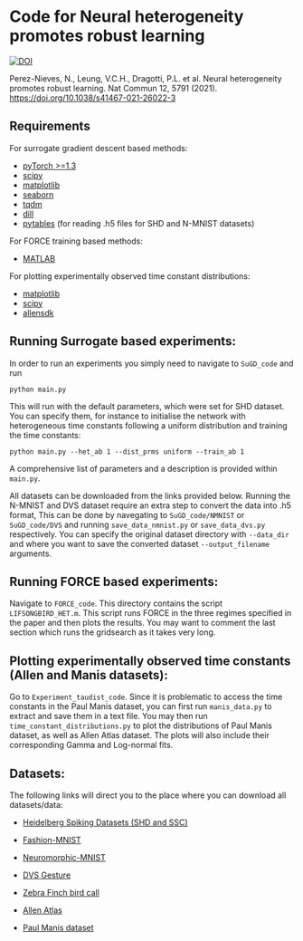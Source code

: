 # Code for  Neural heterogeneity promotes robust learning

[![DOI](https://zenodo.org/badge/328637490.svg)](https://zenodo.org/badge/latestdoi/328637490)

Perez-Nieves, N., Leung, V.C.H., Dragotti, P.L. et al. Neural heterogeneity promotes robust learning. 
Nat Commun 12, 5791 (2021). https://doi.org/10.1038/s41467-021-26022-3


## Requirements

For surrogate gradient descent based methods:
* [pyTorch >=1.3](https://pytorch.org/)
* [scipy](https://www.scipy.org/) 
* [matplotlib](https://matplotlib.org/stable/users/installing.html) 
* [seaborn](https://seaborn.pydata.org/) 
* [tqdm](https://tqdm.github.io/) 
* [dill](https://dill.readthedocs.io/en/latest/dill.html) 
* [pytables](https://www.pytables.org/usersguide/installation.html) (for reading .h5 files for SHD and N-MNIST datasets)

For FORCE training based methods:
* [MATLAB](https://www.mathworks.com/products/matlab.html)

For plotting experimentally observed time constant distributions:
* [matplotlib](https://matplotlib.org/stable/users/installing.html) 
* [scipy](https://www.scipy.org/) 
* [allensdk](https://allensdk.readthedocs.io/en/latest/install.html)

## Running Surrogate based experiments:

In order to run an experiments you simply need to navigate to `SuGD_code` and run

```
python main.py
```
This will run with the default parameters, which were set for SHD dataset. You can specify them, for instance to initialise the network with heterogeneous time constants following a uniform distribution and training the time constants:

```
python main.py --het_ab 1 --dist_prms uniform --train_ab 1
```

A comprehensive list of parameters and a description is provided within `main.py`.

All datasets can be downloaded from the links provided below. Running the N-MNIST and DVS dataset require an extra step to convert the data into .h5 format, This can be done by navegating to `SuGD_code/NMNIST` or `SuGD_code/DVS` and running `save_data_nmnist.py` or `save_data_dvs.py` respectively. You can specify the original dataset directory with `--data_dir` and where you want to save the converted dataset `--output_filename` arguments.

## Running FORCE based experiments:

Navigate to `FORCE_code`. This directory contains the script `LIFSONGBIRD_HET.m`. This script runs FORCE in the three regimes specified in the paper and then plots the results. You may want to comment the last section which runs the gridsearch as it takes very long.

## Plotting experimentally observed time constants (Allen and Manis datasets):

Go to `Experiment_taudist_code`. Since it is problematic to access the time constants in the Paul Manis dataset, you can first run `manis_data.py` to extract and save them in a text file. You may then run `time_constant_distributions.py` to plot the distributions of Paul Manis dataset, as well as Allen Atlas dataset. The plots will also include their corresponding Gamma and Log-normal fits.

## Datasets:

The following links will direct you to the place where you can download all datasets/data:

* [Heidelberg Spiking Datasets (SHD and SSC)](https://compneuro.net/posts/2019-spiking-heidelberg-digits/)

* [Fashion-MNIST](https://github.com/zalandoresearch/fashion-mnist)

* [Neuromorphic-MNIST](https://www.garrickorchard.com/datasets/n-mnist)

* [DVS Gesture](https://www.research.ibm.com/dvsgesture/)

* [Zebra Finch bird call](https://www.ncbi.nlm.nih.gov/pmc/articles/PMC3192758/bin/pone.0025506.s002.wav)

* [Allen Atlas](https://allensdk.readthedocs.io/en/latest/ )

* [Paul Manis dataset](https://figshare.com/articles/dataset/Raw_voltage_and_current_traces_for_current-voltage_IV_relationships_for_cochlear_nucleus_neurons_/8854352 )


